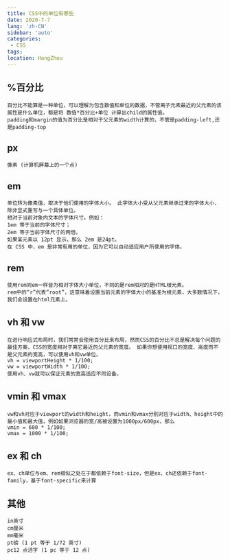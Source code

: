 ```yaml
---
title: CSS中的单位有哪些
date: 2020-7-7
lang: 'zh-CN'
sidebar: 'auto'
categories:
 - CSS
tags: 
location: HangZhou
---
```


## %百分比 
    百分比不能算是一种单位，可以理解为包含数值和单位的数据，不管离子元素最近的父元素的该属性是什么单位，都是将 数值*百分比+单位 计算出child的属性值。
    padding和margin的值为百分比是相对于父元素的width计算的，不管是padding-left,还是padding-top
## px
    像素 (计算机屏幕上的一个点)
## em 
    单位转为像素值，取决于他们使用的字体大小。 此字体大小受从父元素继承过来的字体大小，除非显式重写与一个具体单位。
    相对于当前对象内文本的字体尺寸。例如： 
    1em 等于当前的字体尺寸； 
    2em 等于当前字体尺寸的两倍。 
    如果某元素以 12pt 显示，那么 2em 是24pt。 
    在 CSS 中，em 是非常有用的单位，因为它可以自动适应用户所使用的字体。
## rem 
    使用rem同em一样皆为相对字体大小单位，不同的是rem相对的是HTML根元素。 
    rem中的“r”代表“root”，这意味着设置当前元素的字体大小的基准为根元素，大多数情况下，我们会设置在html元素上。
## vh 和 vw
    在进行响应式布局时，我们常常会使用百分比来布局，然而CSS的百分比不总是解决每个问题的最佳方案，CSS的宽度相对于离它最近的父元素的宽度。 如果你想使用视口的宽度、高度而不是父元素的宽高，可以使用vh和vw单位。
    vh = viewportHeight * 1/100; 
    vw = viewportWidth * 1/100;
    使用vh、vw就可以保证元素的宽高适应不同设备。
## vmin 和 vmax
    vw和vh对应于viewport的width和height，而vmin和vmax分别对应于width、height中的最小值和最大值，例如如果浏览器的宽/高被设置为1000px/600px，那么
    vmin = 600 * 1/100;
    vmax = 1000 * 1/100;
## ex 和 ch
    ex、ch单位与em、rem相似之处在于都依赖于font-size，但是ex、ch还依赖于font-family，基于font-specific来计算
## 其他
    in英寸
    cm厘米
    mm毫米
    pt磅 (1 pt 等于 1/72 英寸)
    pc12 点活字 (1 pc 等于 12 点)
